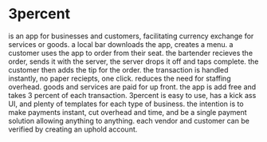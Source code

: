 # 3percent
is an app for businesses and customers, facilitating currency exchange for services or goods.
a local bar downloads the app, creates a menu. a customer uses the app to order from their seat.
the bartender recieves the order, sends it with the server, the server drops it off and taps complete.
the customer then adds the tip for the order. 
the transaction is handled instantly, no paper reciepts, one click.
reduces the need for staffing overhead. 
goods and services are paid for up front.
the app is add free and takes 3 percent of each transaction.
3percent is easy to use, has a kick ass UI, and plenty of templates for each type of business.
the intention is to make payments instant, cut overhead and time, and be a single payment solution allowing anything to anything.
each vendor and customer can be verified by creating an uphold account.
